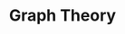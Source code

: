 ---
title: Graph Theory
weight: 2
type: docs
toc: false
sidebar:
  open: true
params:
  editURL: 
---